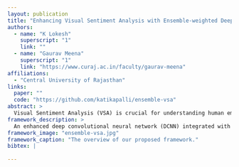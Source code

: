 ```yaml
---
layout: publication
title: "Enhancing Visual Sentiment Analysis with Ensemble-weighted Deep Convolutional Neural Networks"
authors:
  - name: "K Lokesh"
    superscript: "1"
    link: ""
  - name: "Gaurav Meena"
    superscript: "1"
    link: "https://www.curaj.ac.in/faculty/gaurav-meena"
affiliations:
  - "Central University of Rajasthan"
links:
  paper: ""
  code: "https://github.com/katikapalli/ensemble-vsa"
abstract: >
  Visual Sentiment Analysis (VSA) is crucial for understanding human emotions conveyed through visual materials such as images and films. This study aims to develop a robust VSA system by integrating deep learning and ensemble techniques. We propose an enhanced deep convolutional neural network (DCNN) to automatically extract facial features from images without the need for manual feature engineering. To further boost performance, we introduce a novel ensemble learning approach using majority, average, and weighted voting mechanisms. This ensemble technique effectively reduces biases and variations of individual models, leading to improved accuracy and robustness. Extensive experiments on the AffectNet dataset demonstrate the efficacy of our proposed method. Our ensemble-weighted voting approach achieves an accuracy of 70%, outperforming current state-of-the-art techniques, while the standalone DCNN model attains an accuracy of 69.28%. This study not only advances the field of VSA but also highlights the potential of ensemble learning in enhancing deep learning models for complex visual tasks.
framework_description: >
  An enhanced deep convolutional neural network (DCNN) integrated with a novel weighted ensemble learning strategy is proposed for Visual Sentiment Analysis to boost accuracy and robustness on the AffectNet dataset.
framework_image: "ensemble-vsa.jpg"
framework_caption: "The overview of our proposed framework."
bibtex: |
  
---
```

